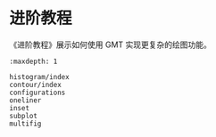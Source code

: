# 进阶教程

《进阶教程》展示如何使用 GMT 实现更复杂的绘图功能。

```{toctree}
:maxdepth: 1

histogram/index
contour/index
configurations
oneliner
inset
subplot
multifig
```
